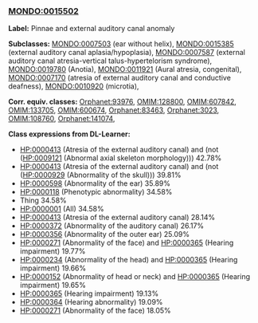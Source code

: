 
### [MONDO:0015502](http://purl.obolibrary.org/obo/MONDO_0015502)
**Label:** Pinnae and external auditory canal anomaly

**Subclasses:** [MONDO:0007503](http://purl.obolibrary.org/obo/MONDO_0007503) (ear without helix), [MONDO:0015385](http://purl.obolibrary.org/obo/MONDO_0015385) (external auditory canal aplasia/hypoplasia), [MONDO:0007587](http://purl.obolibrary.org/obo/MONDO_0007587) (external auditory canal atresia-vertical talus-hypertelorism syndrome), [MONDO:0019780](http://purl.obolibrary.org/obo/MONDO_0019780) (Anotia), [MONDO:0011921](http://purl.obolibrary.org/obo/MONDO_0011921) (Aural atresia, congenital), [MONDO:0007170](http://purl.obolibrary.org/obo/MONDO_0007170) (atresia of external auditory canal and conductive deafness), [MONDO:0010920](http://purl.obolibrary.org/obo/MONDO_0010920) (microtia), 

**Corr. equiv. classes:** [Orphanet:93976](http://www.orpha.net/ORDO/Orphanet_93976), [OMIM:128800](http://purl.obolibrary.org/obo/OMIM_128800), [OMIM:607842](http://purl.obolibrary.org/obo/OMIM_607842), [OMIM:133705](http://purl.obolibrary.org/obo/OMIM_133705), [OMIM:600674](http://purl.obolibrary.org/obo/OMIM_600674), [Orphanet:83463](http://www.orpha.net/ORDO/Orphanet_83463), [Orphanet:3023](http://www.orpha.net/ORDO/Orphanet_3023), [OMIM:108760](http://purl.obolibrary.org/obo/OMIM_108760), [Orphanet:141074](http://www.orpha.net/ORDO/Orphanet_141074), 

**Class expressions from DL-Learner:**

- [HP:0000413](http://purl.obolibrary.org/obo/HP_0000413) (Atresia of the external auditory canal) and (not ([HP:0009121](http://purl.obolibrary.org/obo/HP_0009121) (Abnormal axial skeleton morphology))) 42.78%
- [HP:0000413](http://purl.obolibrary.org/obo/HP_0000413) (Atresia of the external auditory canal) and (not ([HP:0000929](http://purl.obolibrary.org/obo/HP_0000929) (Abnormality of the skull))) 39.81%
- [HP:0000598](http://purl.obolibrary.org/obo/HP_0000598) (Abnormality of the ear) 35.89%
- [HP:0000118](http://purl.obolibrary.org/obo/HP_0000118) (Phenotypic abnormality) 34.58%
- Thing 34.58%
- [HP:0000001](http://purl.obolibrary.org/obo/HP_0000001) (All) 34.58%
- [HP:0000413](http://purl.obolibrary.org/obo/HP_0000413) (Atresia of the external auditory canal) 28.14%
- [HP:0000372](http://purl.obolibrary.org/obo/HP_0000372) (Abnormality of the auditory canal) 26.17%
- [HP:0000356](http://purl.obolibrary.org/obo/HP_0000356) (Abnormality of the outer ear) 25.09%
- [HP:0000271](http://purl.obolibrary.org/obo/HP_0000271) (Abnormality of the face) and [HP:0000365](http://purl.obolibrary.org/obo/HP_0000365) (Hearing impairment) 19.77%
- [HP:0000234](http://purl.obolibrary.org/obo/HP_0000234) (Abnormality of the head) and [HP:0000365](http://purl.obolibrary.org/obo/HP_0000365) (Hearing impairment) 19.66%
- [HP:0000152](http://purl.obolibrary.org/obo/HP_0000152) (Abnormality of head or neck) and [HP:0000365](http://purl.obolibrary.org/obo/HP_0000365) (Hearing impairment) 19.65%
- [HP:0000365](http://purl.obolibrary.org/obo/HP_0000365) (Hearing impairment) 19.13%
- [HP:0000364](http://purl.obolibrary.org/obo/HP_0000364) (Hearing abnormality) 19.09%
- [HP:0000271](http://purl.obolibrary.org/obo/HP_0000271) (Abnormality of the face) 18.05%


